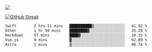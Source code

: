 ![](http://github-profile-summary-cards.vercel.app/api/cards/profile-details?username=sivori&theme=nightowl)

<a href="https://git.io/streak-stats"><img src="https://streak-stats.demolab.com?user=sivori&theme=nightowl&card_width=700&card_height=200" alt="GitHub Streak" /></a>

<!--START_SECTION:waka-->

```txt
Swift        2 hrs 11 mins   ██████████▒░░░░░░░░░░░░░░   41.92 %
Other        1 hr 50 mins    ████████▓░░░░░░░░░░░░░░░░   35.29 %
Markdown     57 mins         ████▓░░░░░░░░░░░░░░░░░░░░   18.35 %
Vue.js       9 mins          ▓░░░░░░░░░░░░░░░░░░░░░░░░   02.89 %
Astro        2 mins          ▒░░░░░░░░░░░░░░░░░░░░░░░░   00.74 %
```

<!--END_SECTION:waka-->
